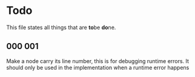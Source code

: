 # Todo

This file states all things that are **to**be **do**ne.

## 000 001

Make a node carry its line number, this is for debugging runtime errors. It should only be used in the implementation when a runtime error happens
